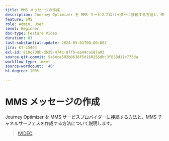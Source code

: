 ```yaml
---
title: MMS メッセージの作成
description: Journey Optimizer を MMS サービスプロバイダーに接続する方法と、MMS チャネルサーフェスを作成する方法について説明します。
feature: SMS
role: Admin, User
level: Beginner
doc-type: Feature Video
duration: 63
last-substantial-update: 2024-05-01T00:00:00Z
jira: KT-15444
exl-id: 810c700b-d629-474c-8ffb-ea44ca187a03
source-git-commit: 5a6ece502b0638f5d160255dbc3f858d11c773da
workflow-type: tm+mt
source-wordcount: '46'
ht-degree: 100%

---
```



# MMS メッセージの作成

Journey Optimizer を MMS サービスプロバイダーに接続する方法と、MMS チャネルサーフェスを作成する方法について説明します。

>[!VIDEO](https://video.tv.adobe.com/v/3428816/?learn=on)
